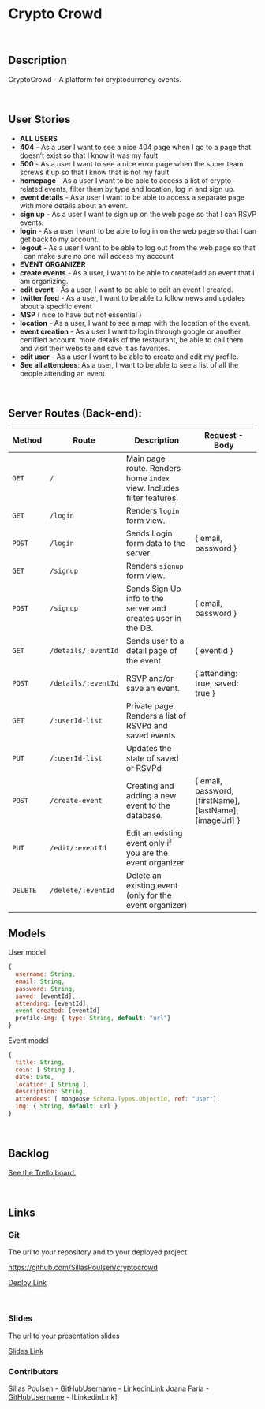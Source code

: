 # Crypto Crowd

<br>

## Description

CryptoCrowd - A platform for cryptocurrency events.

<br>

## User Stories

- **ALL USERS**
- **404** - As a user I want to see a nice 404 page when I go to a page that doesn’t exist so that I know it was my fault
- **500** - As a user I want to see a nice error page when the super team screws it up so that I know that is not my fault
- **homepage** - As a user I want to be able to access a list of crypto-related events, filter them by type and location, log in and sign up.
- **event details** - As a user I want to be able to access a separate page with more details about an event.
- **sign up** - As a user I want to sign up on the web page so that I can RSVP events.
- **login** - As a user I want to be able to log in on the web page so that I can get back to my account.
- **logout** - As a user I want to be able to log out from the web page so that I can make sure no one will access my account
- **EVENT ORGANIZER**
- **create events** - As a user, I want to be able to create/add an event that I am organizing.
- **edit event** - As a user, I want to be able to edit an event I created.
- **twitter feed** - As a user, I want to be able to follow news and updates about a specific event
- **MSP** ( nice to have but not essential )
- **location** - As a user, I want to see a map with the location of the event.
- **event creation** - As a user I want to login through google or another certified account. more details of the restaurant, be able to call them and visit their website and save it as favorites.
- **edit user** - As a user I want to be able to create and edit my profile.
- **See all attendees**: As a user, I want to be able to see a list of all the people attending an event.

<br>

## Server Routes (Back-end):

| **Method** | **Route**           | **Description**                                              | Request - Body                                           |
| ---------- | ------------------- | ------------------------------------------------------------ | -------------------------------------------------------- |
| `GET`      | `/`                 | Main page route. Renders home `index` view. Includes filter features. |                                                          |
| `GET`      | `/login`            | Renders `login` form view.                                   |                                                          |
| `POST`     | `/login`            | Sends Login form data to the server.                         | { email, password }                                      |
| `GET`      | `/signup`           | Renders `signup` form view.                                  |                                                          |
| `POST`     | `/signup`           | Sends Sign Up info to the server and creates user in the DB. | { email, password }                                      |
| `GET`      | `/details/:eventId` | Sends user to a detail page of the event.                    | { eventId }                                              |
| `POST`     | `/details/:eventId` | RSVP and/or save an event.                                   | { attending: true, saved: true }                         |
| `GET`      | `/:userId-list`     | Private page. Renders a list of RSVPd and saved events       |                                                          |
| `PUT`      | `/:userId-list`     | Updates the state of saved or RSVPd                          |                                                          |
| `POST`     | `/create-event`     | Creating and adding a new event to the database.             | { email, password, [firstName], [lastName], [imageUrl] } |
| `PUT`      | `/edit/:eventId`    | Edit an existing event only if you are the event organizer   |                                                          |
| `DELETE`   | `/delete/:eventId`  | Delete an existing event (only for the event organizer)      |                                                          |



## Models

User model

```javascript
{
  username: String,
  email: String,
  password: String,
  saved: [eventId],
  attending: [eventId],
  event-created: [eventId]
  profile-img: { type: String, default: "url"}
}

```



Event model

```javascript
{
  title: String,
  coin: [ String ],
  date: Date,
  location: [ String ],
  description: String,
  attendees: [ mongoose.Schema.Types.ObjectId, ref: "User"],
  img: { String, default: url }  
}

```

<br>

## Backlog

[See the Trello board.](https://trello.com/b/Ni3giVKf/ironhackproject)

<br>

## Links

### Git

The url to your repository and to your deployed project

https://github.com/SillasPoulsen/cryptocrowd

[Deploy Link]()

<br>

### Slides

The url to your presentation slides

[Slides Link](https://docs.google.com/presentation/d/1P5FIi0vHZBUcgUtmt1M4_lLCO5dwdJ4UOgtJa4ehGfk/edit?usp=sharing)

### Contributors

Sillas Poulsen - [GitHubUsername](https://github.com/username) - [LinkedinLink](https://www.linkedin.com/in/username)
Joana Faria - [GitHubUsername](https://github.com/username) - [LinkedinLink]
